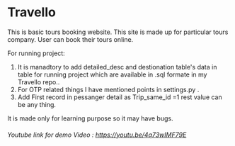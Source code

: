 # Travello
This is basic tours booking website. This site is made up for particular tours company.
User can book their tours online.

For running project:
1. It is manadtory to add detailed_desc and destionation table's data in table for running project which are available in .sql formate in my Travello repo..
2. For OTP related things I have mentioned points in settings.py .
3. Add First record in pessanger detail as Trip_same_id =1 rest value can be any thing.

It is made only for learning purpose so it may have bugs.

###### Youtube link for demo Video : https://youtu.be/4q73wIMF79E
